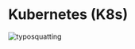 # Kubernetes (K8s)

![typosquatting](https://github.com/kubarnetes/kubernetes/assets/99364286/432edded-6f2e-4c8f-a4cb-dc5b6983dedd)
